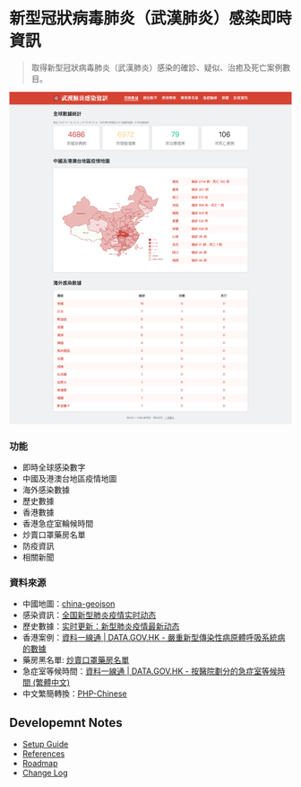 # 新型冠狀病毒肺炎（武漢肺炎）感染即時資訊 #
> 取得新型冠狀病毒肺炎（武漢肺炎）感染的確診、疑似、治癒及死亡案例數目。

![截圖](docs/screen-v1.13.0.png)

### 功能 ###
* 即時全球感染數字
* 中國及港澳台地區疫情地圖
* 海外感染數據
* 歷史數據
* 香港數據
* 香港急症室輪候時間
* 炒賣口罩藥房名單
* 防疫資訊
* 相關新聞

### 資料來源 ###
* 中國地圖：[china-geojson](https://github.com/yezongyang/china-geojson)
* 感染資訊：[全国新型肺炎疫情实时动态](https://ncov.dxy.cn/ncovh5/view/pneumonia)
* 歷史數據：[实时更新：新型肺炎疫情最新动态](https://news.qq.com/zt2020/page/feiyan.htm#prevent)
* 香港案例：[資料一線通 | DATA.GOV.HK - 嚴重新型傳染性病原體呼吸系統病的數據](https://data.gov.hk/tc-data/dataset/hk-dh-chpsebcddr-novel-infectious-agent)
* 藥房黑名單: [炒賣口罩藥房名單](https://docs.google.com/spreadsheets/d/1x4gHNkS5cfKO8qi-MIp7EiNZP2m5zhK-yv9XSseZqmA/edit#gid=225766462)
* 急症室等候時間：[資料一線通 | DATA.GOV.HK - 按醫院劃分的急症室等候時間 (繁體中文)](https://data.gov.hk/tc-data/dataset/hospital-hadata-ae-waiting-time/resource/9fe0ddc4-e56a-4073-95ae-134b4c0ab3b1)
* 中文繁簡轉換：[PHP-Chinese](https://github.com/steelywing/PHP-Chinese)

## Developemnt Notes ##
* [Setup Guide](docs/DEVELOPMENT_NOTES.md)
* [References](docs/REFERENCES.md)
* [Roadmap](docs/ROADMAP.md)
* [Change Log](docs/CHANGELOG.md)
